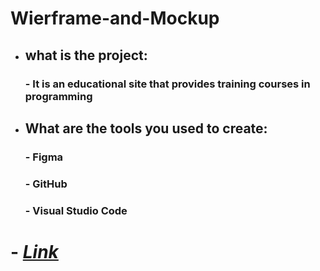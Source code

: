 # Wierframe-and-Mockup


- ## what is the project: 
   ### - It is an educational site that   provides training courses in programming

- ## What are the tools you used to create: 
    ### - Figma
    ### - GitHub
    ### - Visual Studio Code

# - [***Link***](https://www.figma.com/file/QF2mkmN8oDNCa0sepYpuOa/Untitled?node-id=0%3A1&t=rVkPbBiex8Zezuev-1)